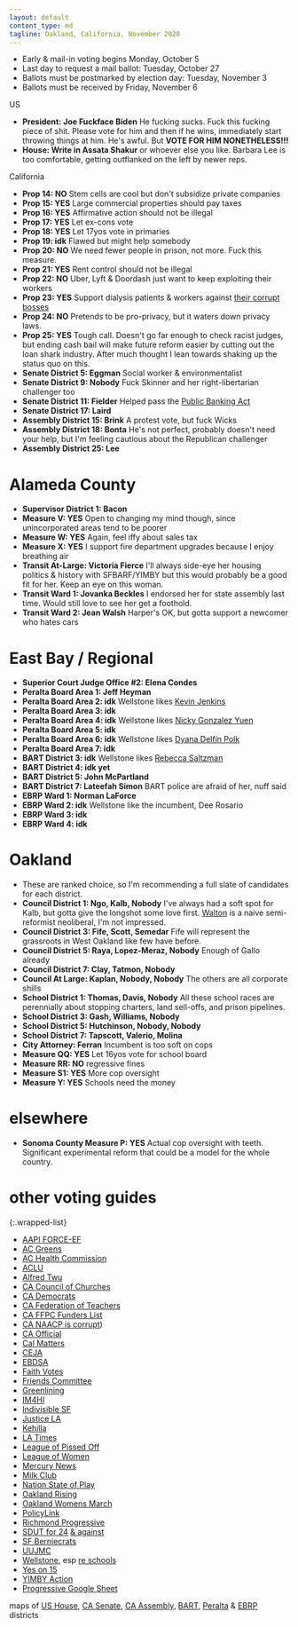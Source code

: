 ```yaml
---
layout: default
content_type: md
tagline: Oakland, California, November 2020
---
```


* Early & mail-in voting begins Monday, October 5
* Last day to request a mail ballot: Tuesday, October 27
* Ballots must be postmarked by election day: Tuesday, November 3
* Ballots must be received by Friday, November 6

US
* **President: Joe Fuckface Biden** He fucking sucks. Fuck this fucking piece of shit. Please vote for him and then if he wins, immediately start throwing things at him. He's awful. But **VOTE FOR HIM NONETHELESS!!!**
* **House: Write in Assata Shakur** or whoever else you like. Barbara Lee is too comfortable, getting outflanked on the left by newer reps.

California
* **Prop 14: NO** Stem cells are cool but don't subsidize private companies
* **Prop 15: YES** Large commercial properties should pay taxes
* **Prop 16: YES** Affirmative action should not be illegal
* **Prop 17: YES** Let ex-cons vote
* **Prop 18: YES** Let 17yos vote in primaries
* **Prop 19: idk** Flawed but might help somebody
* **Prop 20: NO** We need fewer people in prison, not more. Fuck this measure.
* **Prop 21: YES** Rent control should not be illegal
* **Prop 22: NO** Uber, Lyft & Doordash just want to keep exploiting their workers
* **Prop 23: YES** Support dialysis patients & workers against [their corrupt bosses](https://www.nytimes.com/2019/08/02/health/kidney-dialysis-kickbacks.html)
* **Prop 24: NO** Pretends to be pro-privacy, but it waters down privacy laws.
* **Prop 25: YES** Tough call. Doesn't go far enough to check racist judges, but ending cash bail will make future reform easier by cutting out the loan shark industry. After much thought I lean towards shaking up the status quo on this.
* **Senate District 5: Eggman** Social worker & environmentalist
* **Senate District 9: Nobody** Fuck Skinner and her right-libertarian challenger too
* **Senate District 11: Fielder** Helped pass the [Public Banking Act](https://www.theguardian.com/us-news/2019/oct/03/california-governor-public-banking-law-ab857)
* **Senate District 17: Laird**
* **Assembly District 15: Brink** A protest vote, but fuck Wicks
* **Assembly District 18: Bonta** He's not perfect, probably doesn't need your help, but I'm feeling cautious about the Republican challenger
* **Assembly District 25: Lee**

# Alameda County
* **Supervisor District 1: Bacon**
* **Measure V: YES** Open to changing my mind though, since unincorporated areas tend to be poorer
* **Measure W: YES** Again, feel iffy about sales tax
* **Measure X: YES** I support fire department upgrades because I enjoy breathing air
* **Transit At-Large: Victoria Fierce** I'll always side-eye her housing politics & history with SFBARF/YIMBY but this would probably be a good fit for her. Keep an eye on this woman.
* **Transit Ward 1: Jovanka Beckles** I endorsed her for state assembly last time. Would still love to see her get a foothold.
* **Transit Ward 2: Jean Walsh** Harper's OK, but gotta support a newcomer who hates cars

# East Bay / Regional
* **Superior Court Judge Office #2: Elena Condes**
* **Peralta Board Area 1: Jeff Heyman**
* **Peralta Board Area 2: idk** Wellstone likes [Kevin Jenkins](https://www.jenkinsforperalta.com/)
* **Peralta Board Area 3: idk**
* **Peralta Board Area 4: idk** Wellstone likes [Nicky Gonzalez Yuen](https://www.nickygy.org/)
* **Peralta Board Area 5: idk**
* **Peralta Board Area 6: idk** Wellstone likes [Dyana Delfín Polk](https://www.dyanaforperalta.com/)
* **Peralta Board Area 7: idk**
* **BART District 3: idk** Wellstone likes [Rebecca Saltzman](https://www.rebeccasaltzman.com/)
* **BART District 4: idk yet**
* **BART District 5: John McPartland**
* **BART District 7: Lateefah Simon** BART police are afraid of her, nuff said
* **EBRP Ward 1: Norman LaForce**
* **EBRP Ward 2: idk** Wellstone like the incumbent, Dee Rosario
* **EBRP Ward 3: idk**
* **EBRP Ward 4: idk**

# Oakland
* These are ranked choice, so I'm recommending a full slate of candidates for each district.
* **Council District 1: Ngo, Kalb, Nobody** I've always had a soft spot for Kalb, but gotta give the longshot some love first. [Walton](https://www.youtube.com/watch?v=wu6Dp0ZjsRU) is a naive semi-reformist neoliberal, I'm not impressed.
* **Council District 3: Fife, Scott, Semedar** Fife will represent the grassroots in West Oakland like few have before.
* **Council District 5: Raya, Lopez-Meraz, Nobody** Enough of Gallo already
* **Council District 7: Clay, Tatmon, Nobody**
* **Council At Large: Kaplan, Nobody, Nobody** The others are all corporate shills
* **School District 1: Thomas, Davis, Nobody** All these school races are perennially about stopping charters, land sell-offs, and prison pipelines.
* **School District 3: Gash, Williams, Nobody**
* **School District 5: Hutchinson, Nobody, Nobody**
* **School District 7: Tapscott, Valerio, Molina**
* **City Attorney: Ferran** Incumbent is too soft on cops
* **Measure QQ: YES** Let 16yos vote for school board
* **Measure RR: NO** regressive fines
* **Measure S1: YES** More cop oversight
* **Measure Y: YES** Schools need the money

# elsewhere

* **Sonoma County Measure P: YES** Actual cop oversight with teeth. Significant experimental reform that could be a model for the whole country.

# other voting guides

{:.wrapped-list}
* [AAPI FORCE-EF](https://aapiforce-ef.vote/wp-content/uploads/2020/10/English-Voter-Guide-2.pdf)
* [AC Greens](https://acgreens.wordpress.com/voter-guides/)
* [AC Health Commission](https://acphc.files.wordpress.com/2020/09/acphc-voter_guide_2020.pdf)
* [ACLU](https://www.aclunc.org/vote)
* [Alfred Twu](https://mobile.twitter.com/alfred_twu/status/1303047250474483712)
* [CA Council of Churches](http://www.churchimpact.org/impact-blog/november-2020-ballot-recommendations-from-impact)
* [CA Democrats](https://cadem.org/wp-content/uploads/2020/08/State-Propositions-on-the-2020-November-Ballot-1.pdf)
* [CA Federation of Teachers](https://www.cft.org/sites/main/files/file-attachments/cft_endorsements-november-3.pdf)
* [CA FFPC Funders List](http://www.fppc.ca.gov/transparency/top-contributors/nov-20-gen.html)
* [CA NAACP is corrupt](https://calmatters.org/politics/2020/09/california-naacp-president-helps-corporate-ballot-measure-campaigns/))
* [CA Official](https://vig.cdn.sos.ca.gov/2020/general/pdf/complete-vig.pdf)
* [Cal Matters](https://calmatters.org/election-2020-guide/)
* [CEJA](http://ceja-action.org/ej-voter/voterguide/)
* [EBDSA](https://www.eastbaydsa.org/endorsements/)
* [Faith Votes](https://3cfc515c-e849-4eb8-8e83-21b447f9969f.filesusr.com/ugd/4e49ff_6e26fe12663743238a338c5fee19447d.pdf)
* [Friends Committee](https://www.fclca.org/images/stories/pdfs/FCLCA_Board_of_Directors_Recommendations_Nov2020.pdf)
* [Greenlining](https://greenlining.org/publications/reports/2020/ballot-propositions-2020/)
* [IM4HI](https://drive.google.com/file/d/1OnV1rtuYxKjiNcLCMschWWLK_Nixg6yx/view)
* [Indivisible SF](https://indivisiblesf.org/nov-2020-california-ballot-propositions)
* [Justice LA](https://justicelanow.org/wp-content/uploads/2017/08/Coalition-Voting-Guide-2020-9-21.pdf)
* [Kehilla](https://docs.google.com/spreadsheets/d/1tbqZvCuZK9Hsl4uKQoyWU98ireHs9UZ3VOXO8N-noic/edit)
* [LA Times](https://www.latimes.com/opinion/story/2020-09-09/la-times-endorsements-november-2020-election-trump-biden)
* [League of Pissed Off](http://www.theleaguesf.org/)
* [League of Women](https://lwvsf.org/voter-resources)
* [Mercury News](https://www.mercurynews.com/2020/08/15/editorial-prop-24-privacy/)
* [Milk Club](http://www.milkclub.org/endorsements)
* [Nation State of Play](https://nation-state-of-play-california-politics-in-the-age-of-covi.simplecast.com/episodes/tracy-rosenberg-and-mary-stone-ross-on-a-ballot-measure-masquerading-as-a-privacy-proposal)
* [Oakland Rising](https://www.oaklandrisingaction.org/2020-voter-guide/)
* [Oakland Womens March](https://womensmarchoakland.org/)
* [PolicyLink](https://www.policylink.org/2020-CA-ballot-guide)
* [Richmond Progressive](https://www.richmondprogressivealliance.net)
* [SDUT for 24](https://www.sandiegouniontribune.com/opinion/commentary/story/2020-09-23/yes-on-proposition-24-data-privacy) [& against](https://www.sandiegouniontribune.com/opinion/commentary/story/2020-09-23/no-on-proposition-24-data-privacy)
* [SF Berniecrats](https://sfberniecrats.com/endorsements/endorsements-nov-2020/)
* [UUJMC](http://uujmca.org/advocacy/economic/2020-ballot-recommendations/)
* [Wellstone](http://wellstoneclub.org/elections/), esp [re schools](http://wellstoneclub.org/wp-content/uploads/2020/09/2020-School-Board-Elections-Wellstone-Endorsement-Recs.pdf)
* [Yes on 15](https://www.yes15.org/)
* [YIMBY Action](https://yimbyaction.org/endorsements/)
* [Progressive Google Sheet](https://docs.google.com/spreadsheets/d/17rf_j8iKf3n9ifNdnOdfxfRKKTc9EdDqxM-tfOX2GdU/htmlview?urp=gmail_link)

maps of [US House](https://en.wikipedia.org/wiki/List_of_United_States_congressional_districts), [CA Senate](http://www.legislature.ca.gov/Final_2013_2014_Senate_Map_v2.pdf), [CA Assembly](http://www.legislature.ca.gov/assemblydistricts.html), [BART](https://www.bart.gov/about/bod/districts), [Peralta](https://web.peralta.edu/trustees/files/2011/06/Area-Map-and-Descriptions.pdf) & [EBRP](https://www.ebparks.org/civicax/filebank/blobdload.aspx?blobid=30073) districts
